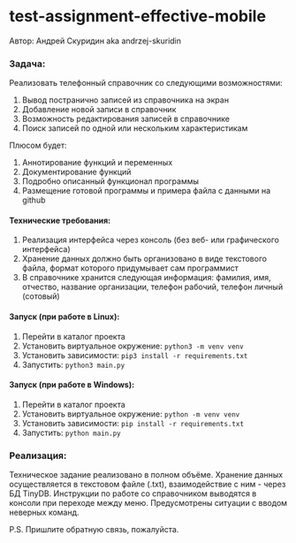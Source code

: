 # test-assignment-effective-mobile
Автор: Андрей Скуридин aka andrzej-skuridin

### Задача:
Реализовать телефонный справочник со следующими возможностями:
1. Вывод постранично записей из справочника на экран
2. Добавление новой записи в справочник
3. Возможность редактирования записей в справочнике
4. Поиск записей по одной или нескольким характеристикам

Плюсом будет:
1. Аннотирование функций и переменных
2. Документирование функций
3. Подробно описанный функционал программы
4. Размещение готовой программы и примера файла с данными на github

#### Технические требования:
1. Реализация интерфейса через консоль (без веб- или графического интерфейса)
2. Хранение данных должно быть организовано в виде текстового файла, формат которого придумывает сам программист
3. В справочнике хранится следующая информация: фамилия, имя, отчество, название организации, телефон рабочий, телефон личный (сотовый)

#### Запуск (при работе в Linux):

1) Перейти в каталог проекта
2) Установить виртуальное окружение: ```python3 -m venv venv```
3) Установить зависимости: ```pip3 install -r requirements.txt```
4) Запустить: ```python3 main.py```

#### Запуск (при работе в Windows):

1) Перейти в каталог проекта
2) Установить виртуальное окружение: ```python -m venv venv```
3) Установить зависимости: ```pip install -r requirements.txt```
4) Запустить: ```python main.py```

### Реализация:
Техническое задание реализовано в полном объёме. Хранение данных осуществляется в 
текстовом файле (.txt), взаимодействие с ним - через БД TinyDB.
Инструкции по работе со справочником выводятся в консоли при переходе между меню. 
Предусмотрены ситуации с вводом неверных команд.

P.S. Пришлите обратную связь, пожалуйста.